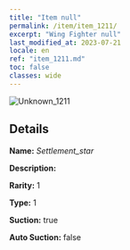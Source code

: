```yaml
---
title: "Item null"
permalink: /item/item_1211/
excerpt: "Wing Fighter null"
last_modified_at: 2023-07-21
locale: en
ref: "item_1211.md"
toc: false
classes: wide
---
```



 ![Unknown_1211](/images/item/Settlement_star_p.png)



## Details

 **Name:** *Settlement_star* 

 **Description:** 

 **Rarity:** 1 

 **Type:** 1 

 **Suction:** true 

 **Auto Suction:** false 


